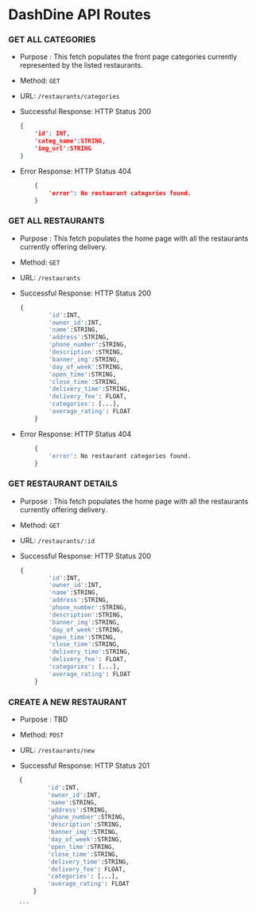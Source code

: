 # DashDine API Routes


### GET ALL CATEGORIES
* Purpose : This fetch populates the front page categories currently represented by the listed restaurants.
* Method: `GET`
* URL: `/restaurants/categories`

* Successful Response: HTTP Status 200
    ```json
    {
        'id': INT,
        'categ_name':STRING,
        'img_url':STRING
    }
    ```

* Error Response: HTTP Status 404
    ```json
        {
            'error': No restaurant categories found. 
        }
    ```

### GET ALL RESTAURANTS

* Purpose : This fetch populates the home page with all the restaurants currently offering delivery.
* Method: `GET`
* URL: `/restaurants`

* Successful Response: HTTP Status 200
    ```python
    {
            'id':INT,
            'owner_id':INT,
            'name':STRING,
            'address':STRING,
            'phone_number':STRING,
            'description':STRING,
            'banner_img':STRING,
            'day_of_week':STRING,
            'open_time':STRING,
            'close_time':STRING,
            'delivery_time':STRING,
            'delivery_fee': FLOAT,
            'categories': [...],
            'average_rating': FLOAT
        }

    ```
* Error Response: HTTP Status 404
    ```python
        {
            'error': No restaurant categories found. 
        }
    ```
    
    
### GET RESTAURANT DETAILS

* Purpose : This fetch populates the home page with all the restaurants currently offering delivery.
* Method: `GET`
* URL: `/restaurants/:id`

* Successful Response: HTTP Status 200
    ```python
    {
            'id':INT,
            'owner_id':INT,
            'name':STRING,
            'address':STRING,
            'phone_number':STRING,
            'description':STRING,
            'banner_img':STRING,
            'day_of_week':STRING,
            'open_time':STRING,
            'close_time':STRING,
            'delivery_time':STRING,
            'delivery_fee': FLOAT,
            'categories': [...],
            'average_rating': FLOAT
        }

    ```


### CREATE A NEW RESTAURANT

* Purpose : TBD
* Method: `POST`
* URL: `/restaurants/new`

* Successful Response: HTTP Status 201
 ```python
    {
            'id':INT,
            'owner_id':INT,
            'name':STRING,
            'address':STRING,
            'phone_number':STRING,
            'description':STRING,
            'banner_img':STRING,
            'day_of_week':STRING,
            'open_time':STRING,
            'close_time':STRING,
            'delivery_time':STRING,
            'delivery_fee': FLOAT,
            'categories': [...],
            'average_rating': FLOAT
        }

    ```
